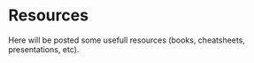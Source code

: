 <h1> Resources </h1>

Here will be posted some usefull resources (books, cheatsheets, presentations, etc).
